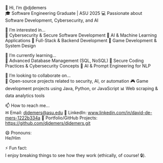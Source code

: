 👋 Hi, I’m @djdemers  
🎓 Software Engineering Graduate | ASU 2025
💻 Passionate about Software Development, Cybersecurity, and AI  

👀 I’m interested in...  
🔹 Cybersecurity & Secure Software Development
🔹 AI & Machine Learning Applications
🔹 Full-Stack & Backend Development
🔹 Game Development & System Design  

🌱 I’m currently learning...  
📌 Advanced Database Management (SQL, NoSQL)
📌 Secure Coding Practices & Cybersecurity Concepts
📌 AI & Prompt Engineering for NLP  

💞️ I’m looking to collaborate on...  
🚀 Open-source projects related to security, AI, or automation
🎮 Game development projects using Java, Python, or JavaScript
📊 Web scraping & data analytics tools  

📫 How to reach me...  
✉ Email: djdemers@asu.edu
💼 LinkedIn: www.linkedin.com/in/david-de-mers-1222b334a
🚀 Portfolio/GitHub Projects: https://github.com/djdemers/djdemers.git  

😄 Pronouns:  
He/Him     

⚡ Fun fact:  
I enjoy breaking things to see how they work (ethically, of course! 🔒).  
